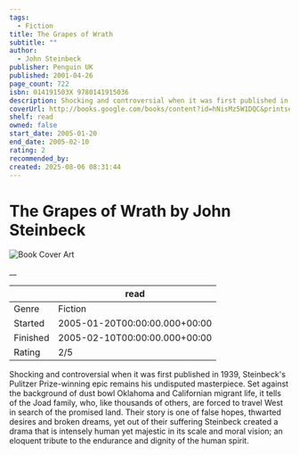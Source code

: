 ```yaml
---
tags:
  - Fiction
title: The Grapes of Wrath
subtitle: ""
author:
  - John Steinbeck
publisher: Penguin UK
published: 2001-04-26
page_count: 722
isbn: 014191503X 9780141915036
description: Shocking and controversial when it was first published in 1939, Steinbeck's Pulitzer Prize-winning epic remains his undisputed masterpiece. Set against the background of dust bowl Oklahoma and Californian migrant life, it tells of the Joad family, who, like thousands of others, are forced to travel West in search of the promised land. Their story is one of false hopes, thwarted desires and broken dreams, yet out of their suffering Steinbeck created a drama that is intensely human yet majestic in its scale and moral vision; an eloquent tribute to the endurance and dignity of the human spirit.
coverUrl: http://books.google.com/books/content?id=hNisMz5W1DQC&printsec=frontcover&img=1&zoom=1&source=gbs_api
shelf: read
owned: false
start_date: 2005-01-20
end_date: 2005-02-10
rating: 2
recommended_by: 
created: 2025-08-06 08:31:44
---
```


# The Grapes of Wrath by John Steinbeck

![Book Cover Art](http://books.google.com/books/content?id=hNisMz5W1DQC&printsec=frontcover&img=1&zoom=1&source=gbs_api)

__

| &nbsp; | read | 
| --- | --- |
| Genre | Fiction |
| Started | 2005-01-20T00:00:00.000+00:00 |
| Finished | 2005-02-10T00:00:00.000+00:00 |
| Rating | 2/5 |

Shocking and controversial when it was first published in 1939, Steinbeck's Pulitzer Prize-winning epic remains his undisputed masterpiece. Set against the background of dust bowl Oklahoma and Californian migrant life, it tells of the Joad family, who, like thousands of others, are forced to travel West in search of the promised land. Their story is one of false hopes, thwarted desires and broken dreams, yet out of their suffering Steinbeck created a drama that is intensely human yet majestic in its scale and moral vision; an eloquent tribute to the endurance and dignity of the human spirit.
